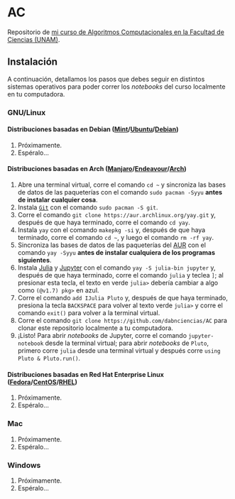 # AC
  Repositorio de [mi curso de Algoritmos Computacionales en la Facultad de Ciencias (UNAM)](https://www.fciencias.unam.mx/docencia/horarios/presentacion/333034).

## Instalación

A continuación, detallamos los pasos que debes seguir en distintos sistemas operativos para poder correr los _notebooks_ del curso localmente en tu computadora.

### GNU/Linux

#### Distribuciones basadas en Debian ([Mint](https://linuxmint.com/)/[Ubuntu](https://ubuntu.com/)/[Debian](https://www.debian.org/))

1. Próximamente.
1. Espéralo...

#### Distribuciones basadas en Arch ([Manjaro](https://manjaro.org/)/[Endeavour](https://endeavouros.com/)/[Arch](https://archlinux.org/))

1. Abre una terminal virtual, corre el comando `cd ~` y sincroniza las bases de datos de las paqueterías con el comando `sudo pacman -Syyu` **antes de instalar cualquier cosa**.
1. Instala [`Git`](https://git-scm.com/doc) con el comando `sudo pacman -S git`.
1. Corre el comando `git clone https://aur.archlinux.org/yay.git` y, después de que haya terminado, corre el comando `cd yay`.
1. Instala `yay` con el comando `makepkg -si` y, después de que haya terminado, corre el comando `cd ~`, y luego el comando `rm -rf yay`.
1. Sincroniza las bases de datos de las paqueterías del [AUR](https://wiki.archlinux.org/title/Arch_User_Repository_(Español)) con el comando `yay -Syyu` **antes de instalar cualquiera de los programas siguientes**.
1. Instala [Julia](https://julialang.org/) y [Jupyter](https://jupyter.org/) con el comando `yay -S julia-bin jupyter` y, después de que haya terminado, corre el comando `julia` y teclea `]`; al presionar esta tecla, el texto en verde `julia>` debería cambiar a algo como `(@v1.7) pkg>` en azul.
1. Corre el comando `add IJulia Pluto` y, después de que haya terminado, presiona la tecla `BACKSPACE` para volver al texto verde `julia>` y  corre el comando `exit()` para volver a la terminal virtual.
1. Corre el comando `git clone https://github.com/dabnciencias/AC` para clonar este repositorio localmente a tu computadora.
1. ¡Listo! Para abrir _notebooks_ de Jupyter, corre el comando `jupyter-notebook` desde la terminal virtual; para abrir _notebooks_ de `Pluto`, primero corre `julia` desde una terminal virtual y después corre `using Pluto & Pluto.run()`.

#### Distribuciones basadas en Red Hat Enterprise Linux ([Fedora](https://getfedora.org/)/[CentOS](https://www.centos.org/)/[RHEL](https://www.redhat.com/en/technologies/linux-platforms/enterprise-linux))

1. Próximamente.
1. Espéralo...

### Mac

1. Próximamente.
1. Espéralo...

### Windows

1. Próximamente.
1. Espéralo...
